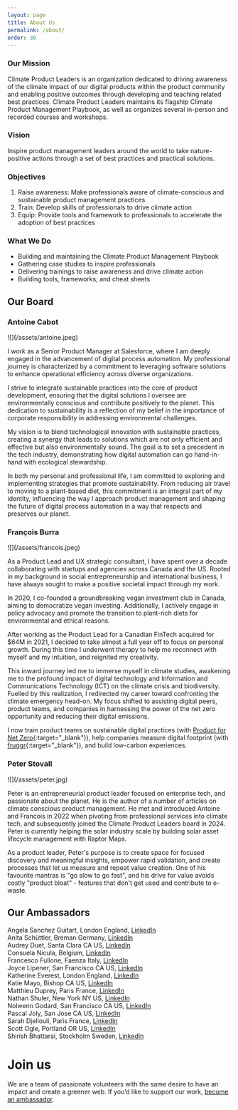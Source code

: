 ```yaml
---
layout: page
title: About Us
permalink: /about/
order: 30
---
```



<!-- <div markdown="1" class="about-us-links">
  <img src="/assets/climate-icons/Email.svg">
  <a href="mailto:hey@climateproductleaders.org">hey@climateproductleaders.org</a>

  <img src="/assets/climate-icons/LinkedIn.png">
  <a href="https://www.linkedin.com/company/climate-product-leaders/" target="_blank">Climate Product Leaders on LinkedIn</a>
</div> -->

### Our Mission

Climate Product Leaders is an organization dedicated to driving awareness of the climate impact of our digital products within the product community and enabling positive outcomes through developing and teaching related best practices. Climate Product Leaders maintains its flagship Climate Product Management Playbook, as well as organizes several in-person and recorded courses and workshops.

### Vision

Inspire product management leaders around the world to take nature-positive actions through a set of best practices and practical solutions.

### Objectives

1. Raise awareness: Make professionals aware of climate-conscious and sustainable product management practices  
2. Train: Develop skills of professionals to drive climate action  
3. Equip: Provide tools and framework to professionals to accelerate the adoption of best practices

### What We Do

* Building and maintaining the Climate Product Management Playbook  
* Gathering case studies to inspire professionals  
* Delivering trainings to raise awareness and drive climate action  
* Building tools, frameworks, and cheat sheets

## Our Board

### Antoine Cabot

<div markdown="1" class="about-us-photo">
![](/assets/antoine.jpeg)
</div>

I work as a Senior Product Manager at Salesforce,
where I am deeply engaged in the advancement of digital
process automation. My professional journey is characterized
by a commitment to leveraging software solutions to
enhance operational efficiency across diverse organizations.

I strive to integrate sustainable practices into the core of
product development, ensuring that the digital solutions
I oversee are environmentally conscious and contribute
positively to the planet. This dedication to sustainability is
a reflection of my belief in the importance of corporate
responsibility in addressing environmental challenges.

My vision is to blend technological innovation with
sustainable practices, creating a synergy that leads to
solutions which are not only efficient and effective but also
environmentally sound. The goal is to set a precedent in the
tech industry, demonstrating how digital automation can go
hand-in-hand with ecological stewardship.

In both my personal and professional life, I am committed
to exploring and implementing strategies that promote sustainability. From reducing air travel to moving to a plant-based diet, this commitment is an integral part of my identity, influencing the way I approach product management and shaping the future of digital process automation in a way that respects and preserves our planet.

### François Burra

<div markdown="1" class="about-us-photo">
![](/assets/francois.jpeg)
</div>

As a Product Lead and UX strategic consultant, I have spent
over a decade collaborating with startups and agencies across
Canada and the US. Rooted in my background in social
entrepreneurship and international business, I have always
sought to make a positive societal impact through my work.

In 2020, I co-founded a groundbreaking vegan investment club
in Canada, aiming to democratize vegan investing. Additionally,
I actively engage in policy advocacy and promote the transition
to plant-rich diets for environmental and ethical reasons.

After working as the Product Lead for a Canadian FinTech
acquired for $64M in 2021, I decided to take almost a full year off
to focus on personal growth. During this time I underwent therapy
to help me reconnect with myself and my intuition, and reignited
my creativity.

This inward journey led me to immerse myself in climate studies,
awakening me to the profound impact of digital technology and
Information and Communications Technology (ICT) on the climate
crisis and biodiversity. Fuelled by this realization, I redirected my
career toward confronting the climate emergency head-on. My
focus shifted to assisting digital peers, product teams, and
companies in harnessing the power of the net zero opportunity
and reducing their digital emissions.

I now train product teams on sustainable digital practices (with
[Product for Net Zero](https://productfornetzero.com/){:target="_blank"}), help companies measure digital footprint
(with [fruggr](https://www.fruggr.io/){:target="_blank"}), and build low-carbon experiences.

### Peter Stovall

<div markdown="1" class="about-us-photo">
![](/assets/peter.jpg)
</div>


Peter is an entrepreneurial product leader focused on enterprise tech, and passionate about the planet. He is the author of a number of articles on climate conscious product management. He met and introduced Antoine and Francois in 2022 when pivoting from professional services into climate tech, and subsequently joined the Climate Product Leaders board in 2024. Peter is currently helping the solar industry scale by building solar asset lifecycle management with Raptor Maps.

As a product leader, Peter's purpose is to create space for focused discovery and meaningful insights, empower rapid validation, and create processes that let us measure and repeat value creation. One of his favourite mantras is "go slow to go fast", and his drive for value avoids costly "product bloat" - features that don't get used and contribute to e-waste.

## Our Ambassadors

Angela Sanchez Guitart, London England, [LinkedIn](https://www.linkedin.com/in/angelasanchezguitart/)   
Anita Schüttler, Breman Germany, [LinkedIn](https://www.linkedin.com/in/anita-sch%C3%BCttler-21095023b/)   
Audrey Duet, Santa Clara CA US, [LinkedIn](https://www.linkedin.com/in/audreyduet/)  
Consuela Nicula, Belgium, [LinkedIn](https://www.linkedin.com/in/consuelanicula/)  
Francesco Fullone, Faenza Italy, [LinkedIn](https://www.linkedin.com/in/fullo/)   
Joyce Lipener, San Francisco CA US, [LinkedIn](https://www.linkedin.com/in/jlipener/)   
Katherine Everest, London England, [LinkedIn](https://www.linkedin.com/in/katherineeverest/)   
Katie Mayo, Bishop CA US, [LinkedIn](https://www.linkedin.com/in/katiemayo/)   
Matthieu Duprey, Paris France, [LinkedIn](https://www.linkedin.com/in/matthieuduprey/)  
Nathan Shuler, New York NY US, [LinkedIn](https://www.linkedin.com/in/nathanshuler/)  
Nolwenn Godard, San Francisco CA US, [LinkedIn](https://www.linkedin.com/in/nolwenngodard/)   
Pascal Joly, San Jose CA US, [LinkedIn](https://www.linkedin.com/in/pascaljoly/)  
Sarah Djellouli, Paris France, [LinkedIn](https://www.linkedin.com/in/sarah-djellouli-strategy-business-development-impact/)  
Scott Ogle, Portland OR US, [LinkedIn](https://www.linkedin.com/in/scogle/)   
Shirish Bhattarai, Stockholm Sweden, [LinkedIn](https://www.linkedin.com/in/shirishbt/)

# Join us

We are a team of passionate volunteers with the same desire to have an impact and create a greener web. If you’d like to support our work, [become an ambassador](/get-involved/). 